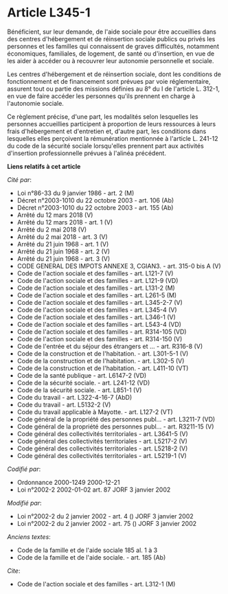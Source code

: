 # Article L345-1

Bénéficient, sur leur demande, de l'aide sociale pour être accueillies dans des centres d'hébergement et de réinsertion
sociale publics ou privés les personnes et les familles qui connaissent de graves difficultés, notamment économiques,
familiales, de logement, de santé ou d'insertion, en vue de les aider à accéder ou à recouvrer leur autonomie personnelle et
sociale.

Les centres d'hébergement et de réinsertion sociale, dont les conditions de fonctionnement et de financement sont prévues par
voie réglementaire, assurent tout ou partie des missions définies au 8° du I de l'article L. 312-1, en vue de faire accéder
les personnes qu'ils prennent en charge à l'autonomie sociale.

Ce règlement précise, d'une part, les modalités selon lesquelles les personnes accueillies participent à proportion de leurs
ressources à leurs frais d'hébergement et d'entretien et, d'autre part, les conditions dans lesquelles elles perçoivent la
rémunération mentionnée à l'article L. 241-12 du code de la sécurité sociale lorsqu'elles prennent part aux activités
d'insertion professionnelle prévues à l'alinéa précédent.

**Liens relatifs à cet article**

_Cité par_:

  - Loi n°86-33 du 9 janvier 1986 - art. 2 (M)
  - Décret n°2003-1010 du 22 octobre 2003 - art. 106 (Ab)
  - Décret n°2003-1010 du 22 octobre 2003 - art. 155 (Ab)
  - Arrêté du 12 mars 2018 (V)
  - Arrêté du 12 mars 2018 - art. 1 (V)
  - Arrêté du 2 mai 2018 (V)
  - Arrêté du 2 mai 2018 - art. 3 (V)
  - Arrêté du 21 juin 1968 - art. 1 (V)
  - Arrêté du 21 juin 1968 - art. 2 (V)
  - Arrêté du 21 juin 1968 - art. 3 (V)
  - CODE GENERAL DES IMPOTS ANNEXE 3, CGIAN3. - art. 315-0 bis A (V)
  - Code de l'action sociale et des familles - art. L121-7 (V)
  - Code de l'action sociale et des familles - art. L121-9 (VD)
  - Code de l'action sociale et des familles - art. L131-2 (M)
  - Code de l'action sociale et des familles - art. L261-5 (M)
  - Code de l'action sociale et des familles - art. L345-2-7 (V)
  - Code de l'action sociale et des familles - art. L345-4 (V)
  - Code de l'action sociale et des familles - art. L346-1 (V)
  - Code de l'action sociale et des familles - art. L543-4 (VD)
  - Code de l'action sociale et des familles - art. R314-105 (VD)
  - Code de l'action sociale et des familles - art. R314-150 (V)
  - Code de l'entrée et du séjour des étrangers et ... - art. R316-8 (V)
  - Code de la construction et de l'habitation. - art. L301-5-1 (V)
  - Code de la construction et de l'habitation. - art. L302-5 (V)
  - Code de la construction et de l'habitation. - art. L411-10 (VT)
  - Code de la santé publique - art. L6147-2 (VD)
  - Code de la sécurité sociale. - art. L241-12 (VD)
  - Code de la sécurité sociale. - art. L851-1 (V)
  - Code du travail - art. L322-4-16-7 (AbD)
  - Code du travail - art. L5132-2 (V)
  - Code du travail applicable à Mayotte. - art. L127-2 (VT)
  - Code général de la propriété des personnes publ... - art. L3211-7 (VD)
  - Code général de la propriété des personnes publ... - art. R3211-15 (V)
  - Code général des collectivités territoriales - art. L3641-5 (V)
  - Code général des collectivités territoriales - art. L5217-2 (V)
  - Code général des collectivités territoriales - art. L5218-2 (V)
  - Code général des collectivités territoriales - art. L5219-1 (V)

_Codifié par_:

  - Ordonnance 2000-1249 2000-12-21
  - Loi n°2002-2 2002-01-02 art. 87 JORF 3 janvier 2002

_Modifié par_:

  - Loi n°2002-2 du 2 janvier 2002 - art. 4 () JORF 3 janvier 2002
  - Loi n°2002-2 du 2 janvier 2002 - art. 75 () JORF 3 janvier 2002

_Anciens textes_:

  - Code de la famille et de l'aide sociale 185 al. 1 à 3
  - Code de la famille et de l'aide sociale. - art. 185 (Ab)

_Cite_:

  - Code de l'action sociale et des familles - art. L312-1 (M)
